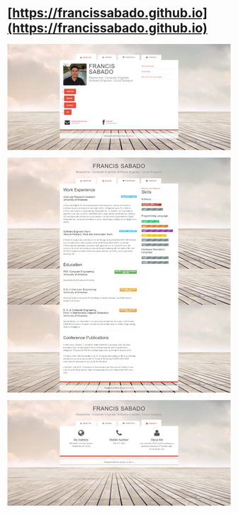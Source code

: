 # [https://francissabado.github.io](https://francissabado.github.io)

![About image](https://raw.githubusercontent.com/francissabado/francissabado.github.io/master/images/about-webshot.png)

![Resume image](https://raw.githubusercontent.com/francissabado/francissabado.github.io/master/images/resume-webshot.png)

![Contact image](https://raw.githubusercontent.com/francissabado/francissabado.github.io/master/images/contact-webshot.png)
